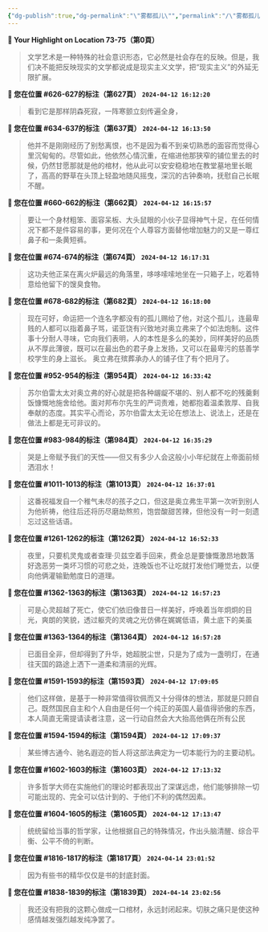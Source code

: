 ```yaml
---
{"dg-publish":true,"dg-permalink":"\"雾都孤儿\"","permalink":"/\"雾都孤儿\"/","noteIcon":"","created":"2024-05-20T06:56:59.704+02:00","updated":"2024-05-20T10:21:48.199+02:00"}
---
```


**📍 Your Highlight on Location 73-75（第0頁）**

> 文学艺术是一种特殊的社会意识形态，它必然是社会存在的反映。但是，我们决不能把反映现实的文学都说成是现实主义文学，把“现实主义”的外延无限扩展。

**📍 您在位置 #626-627的标注（第627頁） `2024-04-12 16:12:20`**

> 看到它是那样阴森死寂，一阵寒颤立刻传遍全身，

**📍 您在位置 #634-637的标注（第637頁） `2024-04-12 16:13:50`**

> 他并不是刚刚经历了别愁离恨，也不是因为看不到亲切熟悉的面容而觉得心里沉甸甸的。尽管如此，他依然心情沉重，在缩进他那狭窄的铺位里去的时候，仍然甘愿那就是他的棺材，他从此可以安安稳稳地在教堂墓地里长眠了，高高的野草在头顶上轻盈地随风摇曳，深沉的古钟奏响，抚慰自己长眠不醒。

**📍 您在位置 #660-662的标注（第662頁） `2024-04-12 16:15:57`**

> 要让一个身材粗笨、面容呆板、大头鼠眼的小伙子显得神气十足，在任何情况下都不是件容易的事，更何况在个人尊容方面替他增加魅力的又是一尊红鼻子和一条黄短裤。

**📍 您在位置 #674-674的标注（第674頁） `2024-04-12 16:17:31`**

> 这功夫他正呆在离火炉最远的角落里，哆哆嗦嗦地坐在一只箱子上，吃着特意给他留下的馊臭食物。

**📍 您在位置 #678-682的标注（第682頁） `2024-04-12 16:18:00`**

> 现在可好，命运把一个连名字都没有的孤儿赐给了他，对这个孤儿，连最卑贱的人都可以指着鼻子骂，诺亚饶有兴致地对奥立弗来了个如法炮制。这件事十分耐人寻味，它向我们表明，人的本性是多么的美妙，同样美好的品质从不厚此薄彼，既可以在最出色的君子身上发扬，又可以在最卑污的慈善学校学生的身上滋长。 奥立弗在殡葬承办人的铺子住了有个把月了。

**📍 您在位置 #952-954的标注（第954頁） `2024-04-12 16:33:42`**

> 苏尔伯雷太太对奥立弗的好心就是把各种龌龊不堪的、别人都不吃的残羹剩饭慷慨地施舍给他。面对邦布尔先生的严词责难，她都抱着温柔敦厚、自我奉献的态度。其实平心而论，苏尔伯雷太太无论在想法上、说法上，还是在做法上都是无可非议的。

**📍 您在位置 #983-984的标注（第984頁） `2024-04-12 16:35:29`**

> 哭是上帝赋予我们的天性——但又有多少人会这般小小年纪就在上帝面前倾洒泪水！

**📍 您在位置 #1011-1013的标注（第1013頁） `2024-04-12 16:37:01`**

> 这番祝福发自一个稚气未尽的孩子之口，但这是奥立弗生平第一次听到别人为他祈祷，他往后还将历尽磨劫熬煎，饱尝酸甜苦辣，但他没有一时一刻遗忘过这些话语。

**📍 您在位置 #1261-1262的标注（第1262頁） `2024-04-12 16:52:33`**

> 夜里，只要机灵鬼或者查理·贝兹空着手回来，费金总是要慷慨激昂地数落好逸恶劳一类坏习惯的可悲之处，连晚饭也不让吃就打发他们睡觉去，以便向他俩灌输勤勉度日的道理。

**📍 您在位置 #1362-1363的标注（第1363頁） `2024-04-12 16:57:23`**

> 可是心灵超越了死亡，使它们依旧像昔日一样美好，呼唤着当年炯炯的目光，爽朗的笑貌，透过躯壳的灵魂之光仿佛在娓娓低语，黄土底下的美虽

**📍 您在位置 #1363-1364的标注（第1364頁） `2024-04-12 16:57:28`**

> 已面目全非，但却得到了升华，她超脱尘世，只是为了成为一盏明灯，在通往天国的路途上洒下一道柔和清丽的光辉。

**📍 您在位置 #1591-1593的标注（第1593頁） `2024-04-12 17:09:05`**

> 他们这样做，是基于一种非常值得钦佩而又十分得体的想法，那就是只顾自己。既然国民自主和个人自由是任何一个纯正的英国人最值得骄傲的东西，本人简直无需提请读者注意，这一行动自然会大大抬高他俩在所有公民

**📍 您在位置 #1594-1594的标注（第1594頁） `2024-04-12 17:09:37`**

> 某些博古通今、驰名遐迩的哲人将这部法典定为一切本能行为的主要动机。

**📍 您在位置 #1602-1603的标注（第1603頁） `2024-04-12 17:13:32`**

> 许多哲学大师在实施他们的理论时都表现出了深谋远虑，他们能够排除一切可能出现的、完全可以估计到的、于他们不利的偶然因素。

**📍 您在位置 #1604-1605的标注（第1605頁） `2024-04-12 17:13:47`**

> 统统留给当事的哲学家，让他根据自己的特殊情况，作出头脑清醒、综合平衡、公平不倚的判断。

**📍 您在位置 #1816-1817的标注（第1817頁） `2024-04-14 23:01:52`**

> 因为有些书的精华仅仅是书的封底封面。

**📍 您在位置 #1838-1839的标注（第1839頁） `2024-04-14 23:02:56`**

> 我还没有把我的这颗心做成一口棺材，永远封闭起来。切肤之痛只是使这种感情越发强烈越发纯净罢了。
